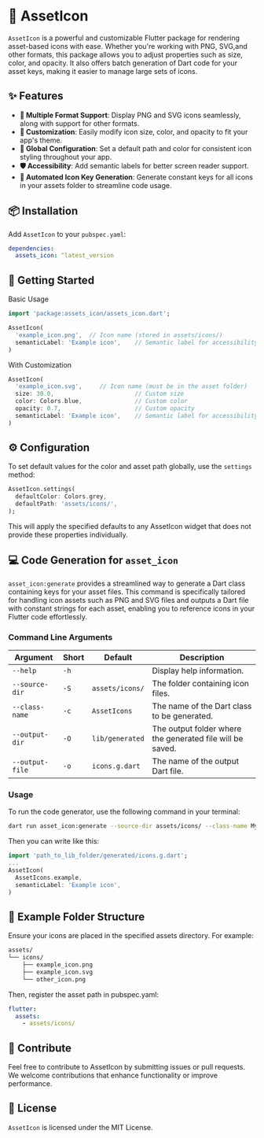 # 🚀 AssetIcon

`AssetIcon` is a powerful and customizable Flutter package for rendering asset-based icons with ease. Whether you're working with PNG, SVG,and other formats, this package allows you to adjust properties such as size, color, and opacity. It also offers batch generation of Dart code for your asset keys, making it easier to manage large sets of icons.

## ✨ Features

- **📁 Multiple Format Support**: Display PNG and SVG icons seamlessly, along with support for other formats.
- **🎨 Customization**: Easily modify icon size, color, and opacity to fit your app's theme.
- **🔧 Global Configuration**: Set a default path and color for consistent icon styling throughout your app.
- **🛡️ Accessibility**: Add semantic labels for better screen reader support.
- **🚀 Automated Icon Key Generation**: Generate constant keys for all icons in your assets folder to streamline code usage.

## 📦 Installation

Add `AssetIcon` to your `pubspec.yaml`:

```yaml
dependencies:
  assets_icon: ^latest_version
```

## 🚀 Getting Started
Basic Usage
```dart
import 'package:assets_icon/assets_icon.dart';

AssetIcon(
  'example_icon.png',  // Icon name (stored in assets/icons/)
  semanticLabel: 'Example icon',    // Semantic label for accessibility
)
```
With Customization
```dart
AssetIcon(
  'example_icon.svg',     // Icon name (must be in the asset folder)
  size: 30.0,                       // Custom size
  color: Colors.blue,               // Custom color
  opacity: 0.7,                     // Custom opacity
  semanticLabel: 'Example icon',    // Semantic label for accessibility
)
```

## ⚙️ Configuration
To set default values for the color and asset path globally, use the `settings` method:
```dart
AssetIcon.settings(
  defaultColor: Colors.grey,
  defaultPath: 'assets/icons/',
);
```
This will apply the specified defaults to any AssetIcon widget that does not provide these properties individually.

## 💻 Code Generation for `asset_icon`

`asset_icon:generate` provides a streamlined way to generate a Dart class containing keys for your asset files. This command is specifically tailored for handling icon assets such as PNG and SVG files and outputs a Dart file with constant strings for each asset, enabling you to reference icons in your Flutter code effortlessly.

### Command Line Arguments

| Argument                     | Short | Default             | Description                                                                            |
|------------------------------|-------|---------------------|----------------------------------------------------------------------------------------|
| `--help`                     | `-h`  |                     | Display help information.                                                              |
| `--source-dir`               | `-S`  | `assets/icons/`     | The folder containing icon files.                                                      |
| `--class-name`               | `-c`  | `AssetIcons`        | The name of the Dart class to be generated.                                            |
| `--output-dir`               | `-O`  | `lib/generated`     | The output folder where the generated file will be saved.                              |
| `--output-file`              | `-o`  | `icons.g.dart`      | The name of the output Dart file.                                                      |

### Usage

To run the code generator, use the following command in your terminal:

```bash
dart run asset_icon:generate --source-dir assets/icons/ --class-name MyAssetIcons --output-dir lib/generated --output-file my_icons.g.dart
```

Then you can write like this:
```dart
import 'path_to_lib_folder/generated/icons.g.dart';
...
AssetIcon(
  AssetIcons.example,
  semanticLabel: 'Example icon',
)
```

## 📁 Example Folder Structure
Ensure your icons are placed in the specified assets directory. For example:
```md
assets/
└── icons/
    ├── example_icon.png
    ├── example_icon.svg
    └── other_icon.png
```
Then, register the asset path in pubspec.yaml:
```yaml
flutter:
  assets:
    - assets/icons/
```

## 🤝 Contribute
Feel free to contribute to AssetIcon by submitting issues or pull requests. We welcome contributions that enhance functionality or improve performance.

## 📜 License
`AssetIcon` is licensed under the MIT License.

<!-- TODO add the shape of icons and it should be one color and can be with opacity give example with images and how the shape become  -->